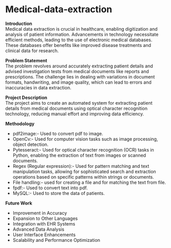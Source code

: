 # Medical-data-extraction
**Introduction**</br>
Medical data extraction is crucial in healthcare, enabling digitization and analysis of patient information. Advancements in technology necessitate efficient methods, leading to the use of electronic medical databases. These databases offer benefits like improved disease treatments and clinical data for research.</br>

**Problem Statement**</br>
The problem revolves around accurately extracting patient details and advised investigation tests from medical documents like reports and prescriptions. The challenge lies in dealing with variations in document formats, handwriting, and image quality, which can lead to errors and inaccuracies in data extraction.</br>

**Project Description**</br>
The project aims to create an automated system for extracting patient details from medical documents using optical character recognition technology, reducing manual effort and improving data efficiency.</br>

**Methodology**</br>
- pdf2image:- Used to convert pdf to image.
- OpenCv:- Used for computer vision tasks such as image processing, object detection.
- Pytesseract:- Used for optical character recognition (OCR) tasks in Python, enabling the extraction of text from images or scanned documents.
- Regex (Regular expression):- Used for pattern matching and text manipulation tasks, allowing for sophisticated search and extraction operations based on specific patterns within strings or documents.
- File handling:- used for creating a file and for matching the text from file.
- fpdf:- Used to convert text into pdf.
- MySQL:- Used to store the data of patients.

**Future Work**</br>
- Improvement in Accuracy
- Expansion to Other Languages
- Integration with EHR Systems
- Advanced Data Analysis
- User Interface Enhancements
- Scalability and Performance Optimization
